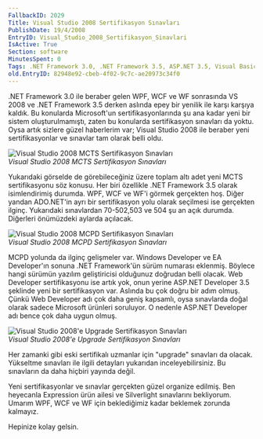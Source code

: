 ```yaml
---
FallbackID: 2029
Title: Visual Studio 2008 Sertifikasyon Sınavları
PublishDate: 19/4/2008
EntryID: Visual_Studio_2008_Sertifikasyon_Sinavlari
IsActive: True
Section: software
MinutesSpent: 0
Tags: .NET Framework 3.0, .NET Framework 3.5, ASP.NET 3.5, Visual Basic 2008, Visual Studio 2008, WCF, WPF, WF, Visual Basic .NET, ASP.NET
old.EntryID: 82948e92-cbeb-4f02-9c7c-ae20973c34f0
---
```

.NET Framework 3.0 ile beraber gelen WPF, WCF ve WF sonrasında VS 2008
ve .NET Framework 3.5 derken aslında epey bir yenilik ile karşı karşıya
kaldık. Bu konularda Microsoft'un sertifikasyonlarında şu ana kadar yeni
bir sistem oluşturulmamıştı, zaten bu konularda sertifikasyon sınavları
da yoktu. Oysa artık sizlere güzel haberlerim var; Visual Studio 2008
ile beraber yeni sertifikasyonlar ve sınavlar tam olarak belli oldu.

![Visual Studio 2008 MCTS Sertifikasyon
Sınavları](media/Visual_Studio_2008_Sertifikasyon_Sinavlari/19042008_1.png)\
*Visual Studio 2008 MCTS Sertifikasyon Sınavları*

Yukarıdaki görselde de görebileceğiniz üzere toplam altı adet yeni MCTS
sertifikasyonu söz konusu. Her biri özellikle .NET Framework 3.5 olarak
isimlendirimiş durumda. WPF, WCF ve WF'i görmek gerçekten hoş. Diğer
yandan ADO.NET'in ayrı bir sertifikasyon yolu olarak seçilmesi ise
gerçekten ilginç. Yukarıdaki sınavlardan 70-502,503 ve 504 şu an açık
durumda. Diğerleri önümüzdeki aylarda açılacak.

![Visual Studio 2008 MCPD Sertifikasyon
Sınavları](media/Visual_Studio_2008_Sertifikasyon_Sinavlari/19042008_2.png)\
*Visual Studio 2008 MCPD Sertifikasyon Sınavları*

MCPD yolunda da ilginç gelişmeler var. Windows Developer ve EA
Developer'ın sonuna .NET Framework'ün sürüm numarası eklenmiş. Böylece
hangi sürümün yazılım geliştiricisi olduğunuz doğrudan belli olacak. Web
Developer sertifikasyonu ise artık yok, onun yerine ASP.NET Developer
3.5 şeklinde yeni bir sertifikasyon var. Aslında bu çok doğru bir adım
olmuş. Çünkü Web Developer adı çok daha geniş kapsamlı, oysa sınavlarda
doğal olarak sadece Microsoft ürünleri soruluyor. O nedenle ASP.NET
Developer adı bence çok daha uygun olmuş.

![Visual Studio 2008'e Upgrade Sertifikasyon
Sınavları](media/Visual_Studio_2008_Sertifikasyon_Sinavlari/19042008_3.png)\
*Visual Studio 2008'e Upgrade Sertifikasyon Sınavları*

Her zamanki gibi eski sertifikalı uzmanlar için "upgrade" sınavları da
olacak. Yükseltme sınavları ile ilgili detayları yukarıdan
inceleyebilirsiniz. Bu sınavların da daha hiçbiri yayında değil.

Yeni sertifikasyonlar ve sınavlar gerçekten güzel organize edilmiş. Ben
heyecanla Expression ürün ailesi ve Silverlight sınavlarını bekliyorum.
Umarım WPF, WCF ve WF için beklediğimiz kadar beklemek zorunda kalmayız.

Hepinize kolay gelsin.



